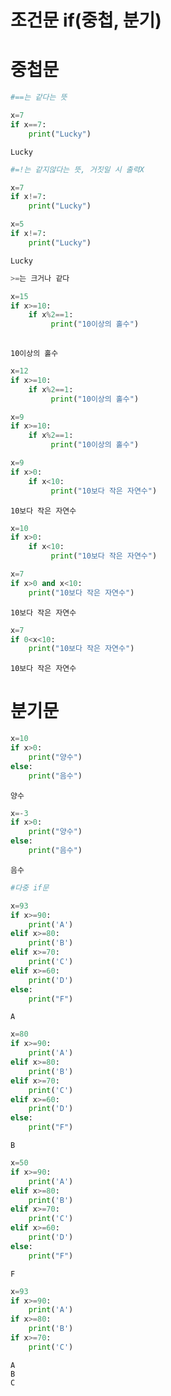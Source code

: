 # 조건문 if(중첩, 분기)

# 중첩문


```python
#==는 같다는 뜻
```


```python
x=7
if x==7:
    print("Lucky")
```

    Lucky
    


```python
#=!는 같지않다는 뜻, 거짓일 시 출력X
```


```python
x=7
if x!=7:
    print("Lucky")
```


```python
x=5
if x!=7:
    print("Lucky")
```

    Lucky
    


```python
>=는 크거나 같다
```


```python
x=15
if x>=10:
    if x%2==1:
         print("10이상의 홀수")
        
```

    10이상의 홀수
    


```python
x=12
if x>=10:
    if x%2==1:
         print("10이상의 홀수")
```


```python
x=9
if x>=10:
    if x%2==1:
         print("10이상의 홀수")
```


```python
x=9
if x>0:
    if x<10:
         print("10보다 작은 자연수")
```

    10보다 작은 자연수
    


```python
x=10
if x>0:
    if x<10:
         print("10보다 작은 자연수")
```


```python
x=7
if x>0 and x<10:   
    print("10보다 작은 자연수")
```

    10보다 작은 자연수
    


```python
x=7
if 0<x<10:   
    print("10보다 작은 자연수")
```

    10보다 작은 자연수
    

# 분기문


```python
x=10
if x>0:
    print("양수")
else:
    print("음수")
```

    양수
    


```python
x=-3
if x>0:
    print("양수")
else:
    print("음수")
```

    음수
    


```python
#다중 if문
```


```python
x=93
if x>=90:
    print('A')
elif x>=80:
    print('B')
elif x>=70:
    print('C')
elif x>=60:
    print('D')
else:
    print("F")
```

    A
    


```python
x=80
if x>=90:
    print('A')
elif x>=80:
    print('B')
elif x>=70:
    print('C')
elif x>=60:
    print('D')
else:
    print("F")
```

    B
    


```python
x=50
if x>=90:
    print('A')
elif x>=80:
    print('B')
elif x>=70:
    print('C')
elif x>=60:
    print('D')
else:
    print("F")
```

    F
    


```python
x=93
if x>=90:
    print('A')
if x>=80:
    print('B')
if x>=70:
    print('C')
```

    A
    B
    C
    
